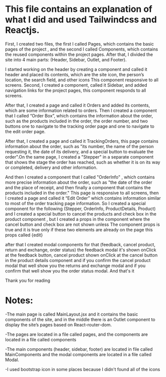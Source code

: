 # This file contains an explanation of what I did and used Tailwindcss and Reactjs.

First, I created two files, the first I called Pages, which contains the basic pages of the project , and the second I called Components, which contains the reused components within the project pages.
After that, I divided the site into 4 main parts: (Header, Sidebar, Outlet, and Footer).  

I started working on the header by creating a component and called it header and placed its contents, which are the site icon, the person’s location, the search field, and other icons This component responsive to all screens.
Second, I created a component, called it Sidebar, and added navigation links for the project pages, this component responds to all screens. 

After that, I created a page and called it Orders and added its contents, which are some information related to orders.   Then I created a component that I called “Order Box”, which contains the information about the order, such as the products included in the order, the order number, and two buttons one to navigate to the tracking order page and one to navigate to the edit order page.

After that, I created a page and called it TrackingOrders, this page contains information about the order, such as "its number, the name of the person requesting it, the date of its delivery, and a special button to evaluate the order".On the same page, I created a "Stepper" in a separate component that shows the stage the order has reached, such as whether it is on its way or completed, delivery and other information. 

And then I created a component that I called "OrderInfo" , which contains more precise information about the order, such as "the date of the order and the place of receipt, and then finally a component that contains the products included in the order." This page is responsive to all screens, then I created a page and called it “Edit Order” which contains information similar to most of the order tracking page information. So I created a special component for the following (Stepper, OrderInfo, ProductDetails, Product) and I created a special button to cancel the products and check box in the product component , but I created a props in the component where the cancel button and check box are not shown unless  The component props is true and it is true only if these two elements are already on the page this props called {edit}

after that I created modal components for that (feedback, cancel product,  return and exchange, order status) the feedback modal it's shown onClick at the feedback button, cancel product shown onClick at the cancel button in the product details component and if you confirm the cancel product modal that well show you the returns and exchange modal and if you confirm that well show you the order status modal. And that's it

Thank you for reading

# Notes:

-The main page is called MainLayout.jsx and it contains the basic components of the site, and in the middle there is an Outlet component to display the site’s pages based on React-router-dom.

-The pages are located in a file called pages, and the components are located in a file called components 

-The main components (header, sidebar, footer) are located in file called MainComponents and the modal components are located in a file called Modal. 

-I used bootstrap icon in some places because I didn't found all of the icons
